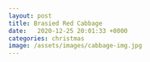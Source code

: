 ```yaml
---
layout: post
title: Brasied Red Cabbage
date:   2020-12-25 20:01:33 +0000
categories: christmas
image: /assets/images/cabbage-img.jpg
---
```

